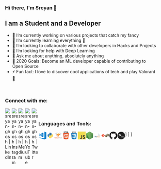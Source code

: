 ### Hi there, I'm Sreyan 👋

## I am a Student and a Developer

- 🔭 I’m currently working on various projects that catch my fancy
- 🌱 I’m currently learning everything 🤣
- 👯 I’m looking to collaborate with other developers in Hacks and Projects
- 🤔 I’m looking for help with Deep Learning
- 💬 Ask me about anything, absolutely anything
- 🥅 2020 Goals: Become an ML developer capable of contributing to Open Source
- ⚡ Fun fact: I love to discover cool applications of tech and play Valorant 🤣
</br>

### Connect with me:

[<img align="left" alt="sreyan-ghosh | LinkedIn" width="22px" src="https://cdn.jsdelivr.net/npm/simple-icons@v3/icons/linkedin.svg" />][linkedin]
[<img align="left" alt="sreyan-ghosh | Instagram" width="22px" src="https://cdn.jsdelivr.net/npm/simple-icons@v3/icons/instagram.svg" />][instagram]
[<img align="left" alt="sreyan-ghosh | Medium" width="22px" src="https://cdn.jsdelivr.net/npm/simple-icons@v3/icons/medium.svg" />][medium]
[<img align="left" alt="sreyan-ghosh | YouTube" width="22px" src="https://cdn.jsdelivr.net/npm/simple-icons@v3/icons/facebook.svg" />][facebook]
[<img align="left" alt="sreyan-ghosh | Twitter" width="22px" src="https://cdn.jsdelivr.net/npm/simple-icons@v3/icons/twitter.svg" />][twitter]

</br>

### Languages and Tools:

<img align="left" alt="Visual Studio Code" width="26px" src="https://raw.githubusercontent.com/github/explore/80688e429a7d4ef2fca1e82350fe8e3517d3494d/topics/visual-studio-code/visual-studio-code.png" />]
<img align="left" alt="Python" width="26px" src="https://raw.githubusercontent.com/github/explore/80688e429a7d4ef2fca1e82350fe8e3517d3494d/topics/python/python.png" />]
<img align="left" alt="Tensorflow" width="26px" src="https://raw.githubusercontent.com/github/explore/80688e429a7d4ef2fca1e82350fe8e3517d3494d/topics/tensorflow/tensorflow.png" />]
<img align="left" alt="HTML5" width="26px" src="https://raw.githubusercontent.com/github/explore/80688e429a7d4ef2fca1e82350fe8e3517d3494d/topics/html/html.png" />
<img align="left" alt="CSS3" width="26px" src="https://raw.githubusercontent.com/github/explore/80688e429a7d4ef2fca1e82350fe8e3517d3494d/topics/css/css.png" />
<img align="left" alt="JavaScript" width="26px" src="https://raw.githubusercontent.com/github/explore/80688e429a7d4ef2fca1e82350fe8e3517d3494d/topics/javascript/javascript.png" />
<img align="left" alt="Node.js" width="26px" src="https://raw.githubusercontent.com/github/explore/80688e429a7d4ef2fca1e82350fe8e3517d3494d/topics/nodejs/nodejs.png" />
<img align="left" alt="MySQL" width="26px" src="https://raw.githubusercontent.com/github/explore/80688e429a7d4ef2fca1e82350fe8e3517d3494d/topics/mysql/mysql.png" />
<img align="left" alt="Git" width="26px" src="https://raw.githubusercontent.com/github/explore/80688e429a7d4ef2fca1e82350fe8e3517d3494d/topics/git/git.png" />
<img align="left" alt="GitHub" width="26px" src="https://raw.githubusercontent.com/github/explore/78df643247d429f6cc873026c0622819ad797942/topics/github/github.png" />
<img align="left" alt="Terminal" width="26px" src="https://raw.githubusercontent.com/github/explore/80688e429a7d4ef2fca1e82350fe8e3517d3494d/topics/terminal/terminal.png" />

[twitter]: https://twitter.com/SreyanGhosh7
[facebook]: https://www.facebook.com/profile.php?id=100001684286262
[instagram]: https://www.instagram.com/_.sir_casm._/
[linkedin]: https://www.linkedin.com/in/sreyan-ghosh-b0722a18b/
[medium]: https://medium.com/@sreyan2000